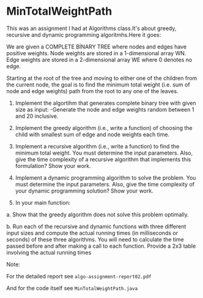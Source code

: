 # MinTotalWeightPath
This was an assignment I had at Algorithms class.It's about greedy, recursive and dynamic programming algoritmhs.Here it goes:

We are given a COMPLETE BİNARY TREE where nodes and edges have positive weights. Node  weights are stored in a 1-dimensional array WN. Edge weights are stored in a 2-dimensional array  WE where 0 denotes no edge.

Starting at the root of the tree and moving to either one of the children from the current node, the goal is to find the minimum total weight (i.e. sum of node and edge weights) path from the root to  any one of the leaves.


1. Implement the algortihm that generates complete binary tree with given size as input:
-Generate the node and edge weights random between 1 and 20 inclusive.

2. Implement the greedy algorithm (i.e., write a function) of choosing the child with smallest 
sum of edge and node weights each time.

3. Implement a recursive algorithm (i.e., write a function) to find the minimum total weight. 
You must determine the input parameters. Also, give the time complexity of a recursive 
algorithm that implements this formulation? Show your work.

4. Implement a dynamic programming algorithm to solve the problem. You must determine the 
input parameters. Also, give the time complexity of your dynamic programming solution? 
Show your work.

5. In your main function:

a. Show that the greedy algorithm does not solve this problem optimally.

b. Run each of the recursive and dynamic functions with three different input sizes and 
compute the actual running times (in milliseconds or seconds) of these three 
algorithms. You will need to calculate the time passed before and after making a call 
to each function. Provide a 2x3 table involving the actual running times

Note: 

For the detailed report see `algo-assignment-report02.pdf`

And for the code itself see `MinTotalWeightPath.java`

